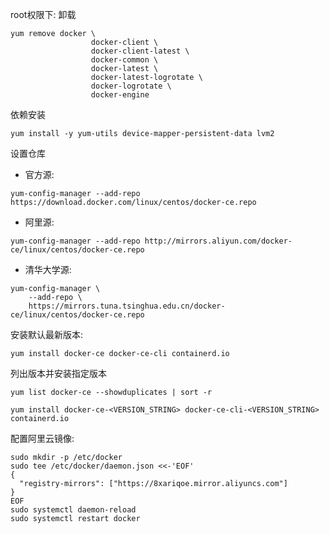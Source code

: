 root权限下:
卸载
```shell
yum remove docker \
                  docker-client \
                  docker-client-latest \
                  docker-common \
                  docker-latest \
                  docker-latest-logrotate \
                  docker-logrotate \
                  docker-engine
```
依赖安装
```shell
yum install -y yum-utils device-mapper-persistent-data lvm2
```
设置仓库
- 官方源:
```shell
yum-config-manager --add-repo https://download.docker.com/linux/centos/docker-ce.repo
```
- 阿里源:
```shell
yum-config-manager --add-repo http://mirrors.aliyun.com/docker-ce/linux/centos/docker-ce.repo
```
- 清华大学源:
```shell
yum-config-manager \
    --add-repo \
    https://mirrors.tuna.tsinghua.edu.cn/docker-ce/linux/centos/docker-ce.repo
```

安装默认最新版本:
```shell
yum install docker-ce docker-ce-cli containerd.io
```
列出版本并安装指定版本
```shell
yum list docker-ce --showduplicates | sort -r
```

```shell
yum install docker-ce-<VERSION_STRING> docker-ce-cli-<VERSION_STRING> containerd.io
```

配置阿里云镜像:
```shell
sudo mkdir -p /etc/docker
sudo tee /etc/docker/daemon.json <<-'EOF'
{
  "registry-mirrors": ["https://8xariqoe.mirror.aliyuncs.com"]
}
EOF
sudo systemctl daemon-reload
sudo systemctl restart docker
```